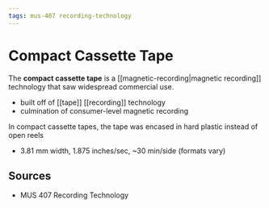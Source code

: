 ```yaml
---
tags: mus-407 recording-technology
---
```


# Compact Cassette Tape

The **compact cassette tape** is a [[magnetic-recording|magnetic recording]] technology that saw widespread commercial use.

- built off of [[tape]] [[recording]] technology
- culmination of consumer-level magnetic recording

In compact cassette tapes, the tape was encased in hard plastic instead of open reels

- 3.81 mm width, 1.875 inches/sec, ~30 min/side (formats vary)

## Sources

- MUS 407 Recording Technology
